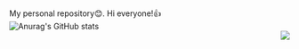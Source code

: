 My personal repository:blush:.
Hi everyone!:+1:
<br />
![Anurag's GitHub stats](https://github-readme-stats.vercel.app/api?username=OtabekVaxobov&show_icons=true&theme=material-palenight)
<br />
<img align="right" src="https://github-readme-stats.vercel.app/api/top-langs/?username=OtabekVaxobov&layout=compact&theme=material-palenight" />

